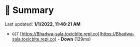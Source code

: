 # 📖 Summary
Last updated: **1/1/2022, 11:48:21 AM**

- `GET` [https://Bhadwa-sala.toxicblte.repl.co](https://Bhadwa-sala.toxicblte.repl.co) - **Down** (129ms)

